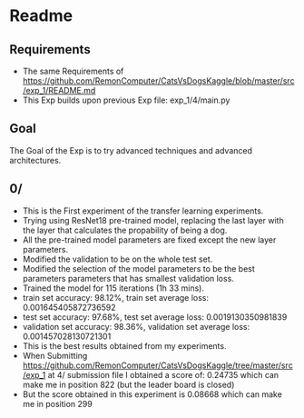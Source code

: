 # Readme
## Requirements
- The same Requirements of https://github.com/RemonComputer/CatsVsDogsKaggle/blob/master/src/exp_1/README.md
- This Exp builds upon previous Exp file: exp_1/4/main.py

## Goal
The Goal of the Exp is to try advanced techniques and advanced architectures.

## 0/
- This is the First experiment of the transfer learning experiments.
- Trying using ResNet18 pre-trained model, replacing the last layer with the layer that calculates the propability of being a dog.
- All the pre-trained model parameters are fixed except the new layer parameters.  
- Modified the validation to be on the whole test set.
- Modified the selection of the model parameters to be the best parameters parameters that has smallest validation loss.
- Trained the model for  115 iterations (1h 33 mins).
- train set accuracy: 98.12%, train set average loss: 0.001645405872736592 
- test set accuracy: 97.68%, test set average loss: 0.0019130350981839
- validation set accuracy: 98.36%, validation set average loss: 0.001457028130721301
- This is the best results obtained from my experiments.
- When Submitting https://github.com/RemonComputer/CatsVsDogsKaggle/tree/master/src/exp_1 at 4/ submission file I obtained a score of: 0.24735 which can make me in position 822 (but the leader board is closed)
- But the score obtained in this experiment is 0.08668 which can make me in position 299
